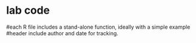 # lab code
#each R file includes a stand-alone function, ideally with a simple example
#header include author and date for tracking.